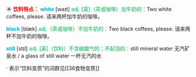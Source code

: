 ☀ <font color="red">**饮料特点：**</font>
<font color="sky blue">**white**</font> [waɪt] 
<font color="#00b050">adj. [英]（茶或咖啡）加牛奶的：</font>Two white coffees, please. 请来两杯加牛奶的咖啡。

<font color="sky blue">**black**</font> [blæk] 
<font color="#00b050">adj.（茶或咖啡）不加牛奶的：</font>Two black coffees, please. 请来两杯不加牛奶的咖啡。 

<font color="sky blue">**still**</font> [stɪl] 
<font color="#00b050">adj. [英]（饮料）不含碳酸气的；不起泡的：</font>still mineral water 无汽矿泉水 / a glass of still water 一杯无汽的水

· 表示“饮料变质”的词群见[[36食物变质]]
